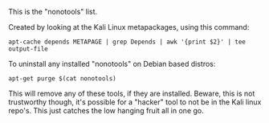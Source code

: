 This is the "nonotools" list.

Created by looking at the Kali Linux metapackages, using this command:

`apt-cache depends METAPAGE | grep Depends | awk '{print $2}' | tee output-file`


To uninstall any installed "nonotools" on Debian based distros:

`apt-get purge $(cat nonotools)`

This will remove any of these tools, if they are installed. Beware, this is not trustworthy though, it's possible for a "hacker" tool to not be in the Kali linux repo's. This just catches the low hanging fruit all in one go. 
